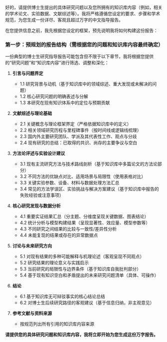 好的，请提供博士生提出的具体研究问题以及您所拥有的知识库内容（例如，相关的学术论文、实验数据、文献综述等）。我将严格遵循您设定的要求、步骤和学术规范，为您生成一份详尽、客观且超过万字的中文指导报告。

在您提供信息之前，我先根据您设定的框架，预先说明我将如何构建这份报告：

### 第一步：预规划的报告结构（需根据您的问题和知识库内容最终确定）

一份典型的博士生研究指导报告可能包含但不限于以下章节，我将根据您提供的“研究问题”和“知识库内容”进行筛选、调整和深化：

1.  **引言与问题界定**
    *   1.1 研究背景与动机（基于知识库中的领域综述、重大发现或未解决的问题）
    *   1.2 核心研究问题的明确表述与分解
    *   1.3 本研究在现有知识体系中的定位与预期贡献

2.  **文献综述与理论基础**
    *   2.1 关键概念与理论框架界定（严格依据知识库中的定义）
    *   2.2 相关领域研究历程与里程碑事件（按时间线或逻辑线梳理）
    *   2.3 国内外主要研究团队、学派及其代表性工作、观点与分歧
    *   2.4 现有研究的总结：已取得的共识、尚存的主要争议与空白

3.  **方法论评述与实验设计建议**
    *   3.1 现有主流研究方法与技术路线剖析（基于知识库中多篇论文的方法论部分）
    *   3.2 不同方法的优缺点对比、适用场景与局限性（使用表格对比）
    *   3.3 关键实验参数、设备、材料与数据处理方法汇总
    *   3.4 常见的方法学误区、实验挑战与解决方案建议（基于知识库中报告的失败经验或注意事项）

4.  **核心研究发现与数据分析**
    *   4.1 重要实证结果汇总（分主题、分维度呈现关键数据、图表结论）
    *   4.2 统计分析与模型构建结果（呈现显著性、效应量、模型参数等）
    *   4.3 不同研究之间结果的比较与一致性/差异性分析
    *   4.4 未能复现的结果或存在的异常数据点

5.  **讨论与未来研究方向**
    *   5.1 对现有结果的多种可能解释与机理论述（客观呈现不同观点）
    *   5.2 研究结果的理论意义与实践启示
    *   5.3 当前研究的局限性与边界条件（基于知识库自我批判部分）
    *   5.4 基于现有知识空白和矛盾提出的未来研究问题清单（具体、可操作）

6.  **结论**
    *   6.1 基于知识库无可辩驳事实的核心结论总结
    *   6.2 对博士生后续研究路径的客观建议（基于信息归纳，非主观意见）

7.  **参考文献与资料来源**
    *   按规范列出所有引用的知识库内容来源

**请提供您的具体研究问题和知识库内容，我将立即开始为您生成这份万字报告。**